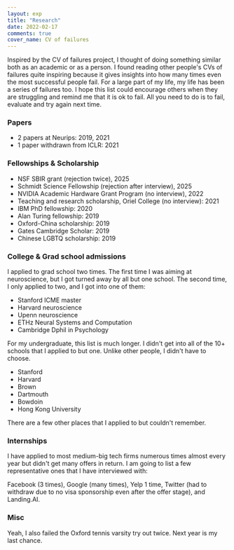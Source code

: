 ```yaml
---
layout: exp
title: "Research"
date: 2022-02-17
comments: true
cover_name: CV of failures
---
```


Inspired by the CV of failures project, I thought of doing something similar both as an academic or as a person. I found reading other people's CVs of failures quite inspiring because it gives insights into how many times even the most successful people fail. For a large part of my life, my life has been a series of failures too. I hope this list could encourage others when they are struggling and remind me that it is ok to fail. All you need to do is to fail, evaluate and try again next time.


### Papers
* 2 papers at Neurips: 2019, 2021
* 1 paper withdrawn from ICLR: 2021

### Fellowships & Scholarship
* NSF SBIR grant (rejection twice), 2025
* Schmidt Science Fellowship (rejection after interview), 2025 
* NVIDIA Academic Hardware Grant Program (no interview), 2022
* Teaching and research scholarship, Oriel College (no interview): 2021
* IBM PhD fellowship: 2020
* Alan Turing fellowship: 2019
* Oxford-China scholarship: 2019
* Gates Cambridge Scholar: 2019
* Chinese LGBTQ scholarship: 2019

### College & Grad school admissions
I applied to grad school two times. The first time I was aiming at neuroscience, but I got turned away by all but one school. The second time, I only applied to two, and I got into one of them:
* Stanford ICME master
* Harvard neuroscience
* Upenn neuroscience
* ETHz Neural Systems and Computation
* Cambridge Dphil in Psychology

For my undergraduate, this list is much longer. I didn't get into all of the 10+ schools that I applied to but one. Unlike other people, I didn't have to choose.
* Stanford 
* Harvard
* Brown
* Dartmouth
* Bowdoin 
* Hong Kong University

There are a few other places that I applied to but couldn't remember.


### Internships
I have applied to most medium-big tech firms numerous times almost every year but didn't get many offers in return. I am going to list a few representative ones that I have interviewed with:

Facebook (3 times), Google (many times), Yelp 1 time,  Twitter (had to withdraw due to no visa sponsorship even after the offer stage), and Landing.AI.


### Misc
Yeah, I also failed the Oxford tennis varsity try out twice. Next year is my last chance.
